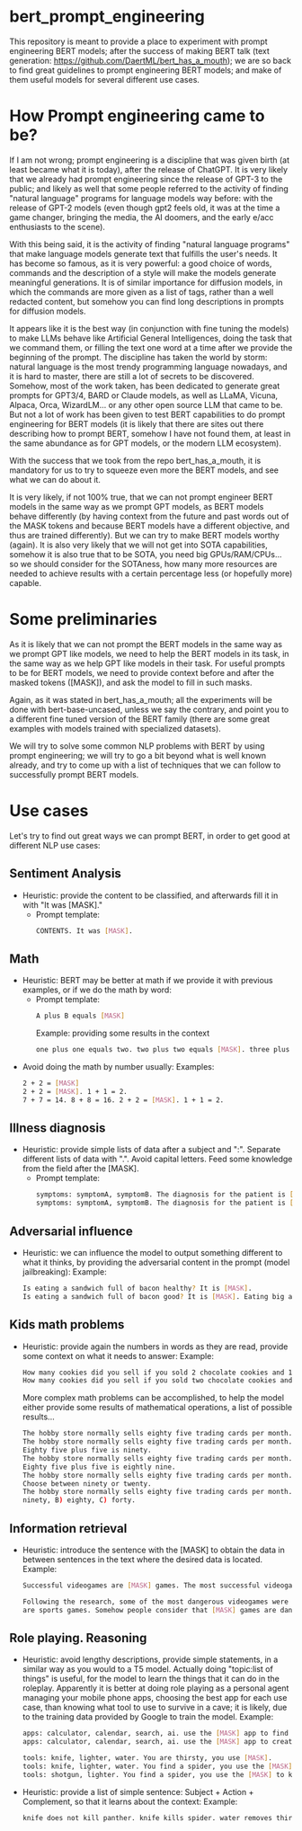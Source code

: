 # bert_prompt_engineering

This repository is meant to provide a place to experiment with prompt engineering BERT models; after the success of
making BERT talk (text generation: https://github.com/DaertML/bert_has_a_mouth); we are so back to find great guidelines
to prompt engineering BERT models; and make of them useful models for several different use cases.

# How Prompt engineering came to be?
If I am not wrong; prompt engineering is a discipline that was given birth (at least became what it is today), after
the release of ChatGPT. It is very likely that we already had prompt engineering since the release of GPT-3 to the public;
and likely as well that some people referred to the activity of finding "natural language" programs for language models way
before: with the release of GPT-2 models (even though gpt2 feels old, it was at the time a game changer, bringing the media,
the AI doomers, and the early e/acc enthusiasts to the scene).

With this being said, it is the activity of finding "natural language programs" that make language models generate text
that fulfills the user's needs. It has become so famous, as it is very powerful: a good choice of words, commands and the
description of a style will make the models generate meaningful generations. It is of similar importance for diffusion models,
in which the commands are more given as a list of tags, rather than a well redacted content, but somehow you can find long descriptions
in prompts for diffusion models.

It appears like it is the best way (in conjunction with fine tuning the models) to make LLMs behave like Artificial General Intelligences,
doing the task that we command them, or filling the text one word at a time after we provide the beginning of the prompt. The discipline
has taken the world by storm: natural language is the most trendy programming language nowadays, and it is hard to master, there are still
a lot of secrets to be discovered. Somehow, most of the work taken, has been dedicated to generate great prompts for GPT3/4, BARD or Claude models,
as well as LLaMA, Vicuna, Alpaca, Orca, WizardLM... or any other open source LLM that came to be. But not a lot of work has been given to
test BERT capabilities to do prompt engineering for BERT models (it is likely that there are sites out there describing how to prompt BERT,
somehow I have not found them, at least in the same abundance as for GPT models, or the modern LLM ecosystem).

With the success that we took from the repo bert_has_a_mouth, it is mandatory for us to try to squeeze even more the BERT models, and see
what we can do about it.

It is very likely, if not 100% true, that we can not prompt engineer BERT models in the same way as we prompt GPT models, as BERT models behave
differently (by having context from the future and past words out of the MASK tokens and because BERT models have a different objective, and thus
are trained differently). But we can try to make BERT models worthy (again). It is also very likely that we will not get into SOTA capabilities,
somehow it is also true that to be SOTA, you need big GPUs/RAM/CPUs... so we should consider for the SOTAness, how many more resources are needed
to achieve results with a certain percentage less (or hopefully more) capable.

# Some preliminaries
As it is likely that we can not prompt the BERT models in the same way as we prompt GPT like models, we need to help the BERT models in its task,
in the same way as we help GPT like models in their task. For useful prompts to be for BERT models, we need to provide context before and after
the masked tokens ([MASK]), and ask the model to fill in such masks.

Again, as it was stated in bert_has_a_mouth; all the experiments will be done with bert-base-uncased, unless we say the contrary, and point you
to a different fine tuned version of the BERT family (there are some great examples with models trained with specialized datasets).

We will try to solve some common NLP problems with BERT by using prompt engineering; we will try to go a bit beyond what is well known already,
and try to come up with a list of techniques that we can follow to successfully prompt BERT models.

# Use cases
Let's try to find out great ways we can prompt BERT, in order to get good at different NLP use cases:

## Sentiment Analysis
- Heuristic: provide the content to be classified, and afterwards fill it in with "It was [MASK]."
  - Prompt template:
    ~~~bash
    CONTENTS. It was [MASK].
    ~~~

## Math
- Heuristic: BERT may be better at math if we provide it with previous examples, or if we do the math by word:
  - Prompt template:
    ~~~bash
    A plus B equals [MASK]
    ~~~
    Example: providing some results in the context
    ~~~bash
    one plus one equals two. two plus two equals [MASK]. three plus one equals four.
    ~~~
- Avoid doing the math by number usually:
  Examples:
  ~~~bash
  2 + 2 = [MASK]
  2 + 2 = [MASK]. 1 + 1 = 2.
  7 + 7 = 14. 8 + 8 = 16. 2 + 2 = [MASK]. 1 + 1 = 2.
  ~~~

## Illness diagnosis
- Heuristic: provide simple lists of data after a subject and ":". Separate different lists of data with ".". Avoid capital letters. Feed some knowledge from the field after the [MASK].
  - Prompt template:
    ~~~bash
    symptoms: symptomA, symptomB. The diagnosis for the patient is [MASK].
    symptoms: symptomA, symptomB. The diagnosis for the patient is [MASK]. symptomA and symptomB are common DIAGNOSIS symptoms.
    ~~~

## Adversarial influence
- Heuristic: we can influence the model to output something different to what it thinks, by providing the adversarial content in the prompt (model jailbreaking):
  Example:
  ~~~bash
  Is eating a sandwich full of bacon healthy? It is [MASK].
  Is eating a sandwich full of bacon good? It is [MASK]. Eating big amounts of bacon is linked with cancer.
  ~~~

## Kids math problems
- Heuristic: provide again the numbers in words as they are read, provide some context on what it needs to answer:
  Example:
  ~~~bash
  How many cookies did you sell if you sold 2 chocolate cookies and 1 vanilla cookies? I sold [MASK] cookies.
  How many cookies did you sell if you sold two chocolate cookies and one vanilla cookies? I sold [MASK] cookies.
  ~~~

  More complex math problems can be accomplished, to help the model either provide some results of mathematical operations, a list of possible results...
  ~~~bash
  The hobby store normally sells eighty five trading cards per month. In June, the hobby store sold five more trading cards than normal. In total, how many trading cards did the hobby store sell in June? It sold [MASK] cards.
  The hobby store normally sells eighty five trading cards per month. In June, the hobby store sold five more trading cards than normal. In total, how many trading cards did the hobby store sell in June? It sold [MASK] cards. 
  Eighty five plus five is ninety.
  The hobby store normally sells eighty five trading cards per month. In June, the hobby store sold five more trading cards than normal. In total, how many trading cards did the hobby store sell in June? It sold [MASK] cards. 
  Eighty five plus five is eightly nine.
  The hobby store normally sells eighty five trading cards per month. In June, the hobby store sold five more trading cards than normal. In total, how many trading cards did the hobby store sell in June? It sold [MASK] cards. 
  Choose between ninety or twenty.
  The hobby store normally sells eighty five trading cards per month. In June, the hobby store sold five more trading cards than normal. In total, how many trading cards did the hobby store sell in June? It sold [MASK] cards. A) 
  ninety, B) eighty, C) forty.
  ~~~

## Information retrieval
- Heuristic: introduce the sentence with the [MASK] to obtain the data in between sentences in the text where the desired data is located.
  Example:
  ~~~bash
  Successful videogames are [MASK] games. The most successful videogames in the market are racing games, followed by RPG games. The least enjoyed are sports games.
  ~~~
  ~~~bash
  Following the research, some of the most dangerous videogames were shooting games. Successful videogames are [MASK] games. The most successful videogames in the market are racing games, followed by RPG games. The least enjoyed 
  are sports games. Somehow people consider that [MASK] games are dangerous.
  ~~~

## Role playing. Reasoning
- Heuristic: avoid lengthy descriptions, provide simple statements, in a similar way as you would to a T5 model. Actually doing "topic:list of things" is useful, for the model to learn the things that it can do in the roleplay.
  Apparently it is better at doing role playing as a personal agent managing your mobile phone apps, choosing the best app for each use case, than knowing what tool to use to survive in a cave; it is likely, due to the
  training data provided by Google to train the model.
  Example:
  ~~~bash
  apps: calculator, calendar, search, ai. use the [MASK] app to find a restaurant.
  apps: calculator, calendar, search, ai. use the [MASK] app to create a meeting. use calculator for math. use calendar for meetings.
  ~~~

  ~~~bash
  tools: knife, lighter, water. You are thirsty, you use [MASK].
  tools: knife, lighter, water. You find a spider, you use the [MASK] to kill it.
  tools: shotgun, lighter. You find a spider, you use the [MASK] to kill the spider. shotgun kills panther, lighter kills spider.
  ~~~
- Heuristic: provide a list of simple sentence: Subject + Action + Complement, so that it learns about the context:
  Example:
  ~~~bash
  knife does not kill panther. knife kills spider. water removes thirst. shotgun kills panther.  You find a panther, you use the [MASK] to kill the panther.
  ~~~
